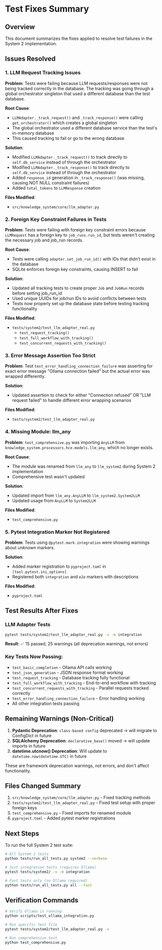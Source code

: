 # Test Fixes Summary

## Overview
This document summarizes the fixes applied to resolve test failures in the System 2 implementation.

## Issues Resolved

### 1. LLM Request Tracking Issues

**Problem**: Tests were failing because LLM requests/responses were not being tracked correctly in the database. The tracking was going through a global orchestrator singleton that used a different database than the test database.

**Root Cause**:
- `LLMAdapter._track_request()` and `_track_response()` were calling `get_orchestrator()` which creates a global singleton
- The global orchestrator used a different database service than the test's in-memory database
- This caused tracking to fail or go to the wrong database

**Solution**:
- Modified `LLMAdapter._track_request()` to track directly to `self.db_service` instead of through the orchestrator
- Modified `LLMAdapter._track_response()` to track directly to `self.db_service` instead of through the orchestrator
- Added `response_id` generation in `_track_response()` (was missing, causing NOT NULL constraint failures)
- Added `total_tokens` to `LLMResponse` creation

**Files Modified**:
- `src/knowledge_system/core/llm_adapter.py`

### 2. Foreign Key Constraint Failures in Tests

**Problem**: Tests were failing with foreign key constraint errors because `LLMRequest` has a foreign key to `job_runs.run_id`, but tests weren't creating the necessary job and job_run records.

**Root Cause**:
- Tests were calling `adapter.set_job_run_id()` with IDs that didn't exist in the database
- SQLite enforces foreign key constraints, causing INSERT to fail

**Solution**:
- Updated all tracking tests to create proper `Job` and `JobRun` records before setting job_run_id
- Used unique UUIDs for job/run IDs to avoid conflicts between tests
- Tests now properly set up the database state before testing tracking functionality

**Files Modified**:
- `tests/system2/test_llm_adapter_real.py`
  - `test_request_tracking()`
  - `test_full_workflow_with_tracking()`
  - `test_concurrent_requests_with_tracking()`

### 3. Error Message Assertion Too Strict

**Problem**: Test `test_error_handling_connection_failure` was asserting for exact error message "Ollama connection failed" but the actual error was wrapped differently.

**Solution**:
- Updated assertion to check for either "Connection refused" OR "LLM request failed" to handle different error wrapping scenarios

**Files Modified**:
- `tests/system2/test_llm_adapter_real.py`

### 4. Missing Module: llm_any

**Problem**: `test_comprehensive.py` was importing `AnyLLM` from `knowledge_system.processors.hce.models.llm_any`, which no longer exists.

**Root Cause**:
- The module was renamed from `llm_any` to `llm_system2` during System 2 implementation
- Comprehensive test wasn't updated

**Solution**:
- Updated import from `llm_any.AnyLLM` to `llm_system2.System2LLM`
- Updated usage from `AnyLLM` to `System2LLM`

**Files Modified**:
- `test_comprehensive.py`

### 5. Pytest Integration Marker Not Registered

**Problem**: Tests using `@pytest.mark.integration` were showing warnings about unknown markers.

**Solution**:
- Added marker registration to `pyproject.toml` in `[tool.pytest.ini_options]`
- Registered both `integration` and `e2e` markers with descriptions

**Files Modified**:
- `pyproject.toml`

## Test Results After Fixes

### LLM Adapter Tests
```bash
pytest tests/system2/test_llm_adapter_real.py -v -m integration
```
**Result**: ✅ 15 passed, 25 warnings (all deprecation warnings, not errors)

### Key Tests Now Passing:
- `test_basic_completion` - Ollama API calls working
- `test_json_generation` - JSON response format working
- `test_request_tracking` - Database tracking fully functional
- `test_full_workflow_with_tracking` - End-to-end workflow with tracking
- `test_concurrent_requests_with_tracking` - Parallel requests tracked correctly
- `test_error_handling_connection_failure` - Error handling working
- All other integration tests passing

## Remaining Warnings (Non-Critical)

1. **Pydantic Deprecation**: `class-based config` deprecated → will migrate to ConfigDict in future
2. **SQLAlchemy Deprecation**: `declarative_base()` moved → will update imports in future
3. **datetime.utcnow() Deprecation**: Will update to `datetime.now(datetime.UTC)` in future

These are framework deprecation warnings, not errors, and don't affect functionality.

## Files Changed Summary

1. `src/knowledge_system/core/llm_adapter.py` - Fixed tracking methods
2. `tests/system2/test_llm_adapter_real.py` - Fixed test setup with proper foreign keys
3. `test_comprehensive.py` - Fixed imports for renamed module
4. `pyproject.toml` - Added pytest marker registrations

## Next Steps

To run the full System 2 test suite:

```bash
# All System 2 tests
python tests/run_all_tests.py system2 --verbose

# Just integration tests (requires Ollama)
pytest tests/system2/ -v -m integration

# Fast tests only (no Ollama required)
python tests/run_all_tests.py all --fast
```

## Verification Commands

```bash
# Verify Ollama is running
python scripts/test_ollama_integration.py

# Run specific test file
pytest tests/system2/test_llm_adapter_real.py -v

# Run comprehensive test
python test_comprehensive.py
```
